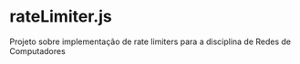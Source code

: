 # rateLimiter.js
 Projeto sobre implementação de rate limiters para a disciplina de Redes de Computadores
